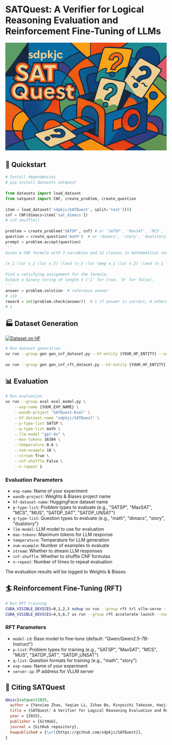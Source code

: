 # **SATQuest**: A Verifier for Logical Reasoning Evaluation and Reinforcement Fine-Tuning of LLMs

![satquest](./media/satquest.png)

## 🚀 Quickstart

```python
# Install dependencies
# pip install datasets satquest

from datasets import load_dataset
from satquest import CNF, create_problem, create_question

item = load_dataset('sdpkjc/SATQuest', split='test')[0]
cnf = CNF(dimacs=item['sat_dimacs'])
# cnf.shuffle()

problem = create_problem('SATSP', cnf) # or 'SATDP', 'MaxSAT', 'MCS', 'MUS'
question = create_question('math')  # or 'dimacs', 'story', 'dualstory'
prompt = problem.accept(question)
'''
Given a CNF formula with 3 variables and 12 clauses in mathematical notation:

(x_1 \lor x_2 \lor x_3) \land (x_3 \lor \neg x_1 \lor x_2) \land (x_1 \lor x_3 \lor \neg x_2) \land (x_1 \lor \neg x_2) \land (x_3 \lor x_1 \lor \neg x_2) \land (x_3 \lor \neg x_1 \lor x_2) \land (\neg x_3 \lor \neg x_1) \land (\neg x_1 \lor x_2 \lor x_3) \land (\neg x_2 \lor \neg x_3) \land (\neg x_2 \lor x_3 \lor x_1) \land (x_1 \lor \neg x_3) \land (\neg x_3 \lor \neg x_2 \lor \neg x_1)

Find a satisfying assignment for the formula.
Output a binary string of length 3 ('1' for true, '0' for false).
'''
answer = problem.solution  # reference answer
# 110
reward = int(problem.check(answer))  # 1 if answer is correct, 0 otherwise
# 1
```

## 🏭 Dataset Generation

[![Dataset on HF](https://huggingface.co/datasets/huggingface/badges/resolve/main/dataset-on-hf-sm.svg)]([https://huggingface.co/sdpkjc/](https://huggingface.co/collections/sdpkjc/satquest-6820687d856b96f869921e53))

```bash
# Run dataset generation
uv run --group gen gen_cnf_dataset.py --hf-entity {YOUR_HF_ENTITY} --seed 9527

uv run --group gen gen_cnf_rft_dataset.py --hf-entity {YOUR_HF_ENTITY} --seed 9527
```

## 📊 Evaluation

```bash
# Run evaluation
uv run --group eval eval_model.py \
    --exp-name {YOUR_EXP_NAME} \
    --wandb-project "SATQuest-Eval" \
    --hf-dataset-name "sdpkjc/SATQuest" \
    --p-type-list SATSP \
    --q-type-list math \
    --llm-model "gpt-4o" \
    --max-tokens 16384 \
    --temperature 0.6 \
    --num-example 10 \
    --stream True \
    --cnf-shuffle False \
    --n-repeat 1
```

### Evaluation Parameters

- `exp-name`: Name of your experiment
- `wandb-project`: Weights & Biases project name
- `hf-dataset-name`: HuggingFace dataset name
- `p-type-list`: Problem types to evaluate (e.g., "SATSP", "MaxSAT", "MCS", "MUS", "SATDP_SAT", "SATDP_UNSAT")
- `q-type-list`: Question types to evaluate (e.g., "math", "dimacs", "story", "dualstory")
- `llm-model`: LLM model to use for evaluation
- `max-tokens`: Maximum tokens for LLM response
- `temperature`: Temperature for LLM generation
- `num-example`: Number of examples to evaluate
- `stream`: Whether to stream LLM responses
- `cnf-shuffle`: Whether to shuffle CNF formulas
- `n-repeat`: Number of times to repeat evaluation

The evaluation results will be logged to Weights & Biases.

## 🏄 Reinforcement Fine-Tuning (RFT)

```bash
# Run RFT training
CUDA_VISIBLE_DEVICES=0,1,2,3 nohup uv run --group rft trl vllm-serve --model "Qwen/Qwen2.5-7B-Instruct" --tensor_parallel_size 4 --max_model_len 16384  --gpu_memory_utilization 0.9 --enable_prefix_caching True &
CUDA_VISIBLE_DEVICES=4,5,6,7 uv run --group rft accelerate launch --num-processes 4 --config-file zero3.yaml rft.py --model-id "Qwen/Qwen2.5-7B-Instruct" --p-list SATSP --q-list math --exp-name "test" --server-ip "0.0.0.0"
```

### RFT Parameters

- `model-id`: Base model to fine-tune (default: "Qwen/Qwen2.5-7B-Instruct")
- `p-list`: Problem types for training (e.g., "SATSP", "MaxSAT", "MCS", "MUS", "SATDP_SAT", "SATDP_UNSAT")
- `q-list`: Question formats for training (e.g., "math", "story")
- `exp-name`: Name of your experiment
- `server-ip`: IP address for VLLM server


## 🔖 Citing SATQuest

```bibtex
@misc{satquest2025,
  author = {Yanxiao Zhao, Yaqian Li, Zihao Bo, Rinyoichi Takezoe, Haojia Hui, Mo Guang, Lei Ren, Xiaolin Qin, Kaiwen Long},
  title = {SATQuest: A Verifier for Logical Reasoning Evaluation and Reinforcement Fine-Tuning of LLMs},
  year = {2025},
  publisher = {GitHub},
  journal = {GitHub repository},
  howpublished = {\url{https://github.com/sdpkjc/SATQuest}},
}
```
